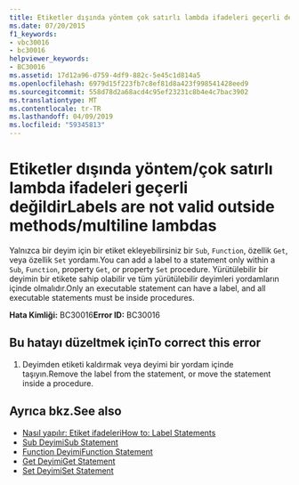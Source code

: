 ```yaml
---
title: Etiketler dışında yöntem çok satırlı lambda ifadeleri geçerli değildir
ms.date: 07/20/2015
f1_keywords:
- vbc30016
- bc30016
helpviewer_keywords:
- BC30016
ms.assetid: 17d12a96-d759-4df9-882c-5e45c1d814a5
ms.openlocfilehash: 6979d15f223fb7c8ef81d8a423f998541428eed9
ms.sourcegitcommit: 558d78d2a68acd4c95ef23231c8b4e4c7bac3902
ms.translationtype: MT
ms.contentlocale: tr-TR
ms.lasthandoff: 04/09/2019
ms.locfileid: "59345813"
---
```

# <a name="labels-are-not-valid-outside-methodsmultiline-lambdas"></a><span data-ttu-id="f1495-102">Etiketler dışında yöntem/çok satırlı lambda ifadeleri geçerli değildir</span><span class="sxs-lookup"><span data-stu-id="f1495-102">Labels are not valid outside methods/multiline lambdas</span></span>
<span data-ttu-id="f1495-103">Yalnızca bir deyim için bir etiket ekleyebilirsiniz bir `Sub`, `Function`, özellik `Get`, veya özellik `Set` yordamı.</span><span class="sxs-lookup"><span data-stu-id="f1495-103">You can add a label to a statement only within a `Sub`, `Function`, property `Get`, or property `Set` procedure.</span></span> <span data-ttu-id="f1495-104">Yürütülebilir bir deyimin bir etikete sahip olabilir ve tüm yürütülebilir deyimleri yordamların içinde olmalıdır.</span><span class="sxs-lookup"><span data-stu-id="f1495-104">Only an executable statement can have a label, and all executable statements must be inside procedures.</span></span>  
  
 <span data-ttu-id="f1495-105">**Hata Kimliği:** BC30016</span><span class="sxs-lookup"><span data-stu-id="f1495-105">**Error ID:** BC30016</span></span>  
  
## <a name="to-correct-this-error"></a><span data-ttu-id="f1495-106">Bu hatayı düzeltmek için</span><span class="sxs-lookup"><span data-stu-id="f1495-106">To correct this error</span></span>  
  
1. <span data-ttu-id="f1495-107">Deyimden etiketi kaldırmak veya deyimi bir yordam içinde taşıyın.</span><span class="sxs-lookup"><span data-stu-id="f1495-107">Remove the label from the statement, or move the statement inside a procedure.</span></span>  
  
## <a name="see-also"></a><span data-ttu-id="f1495-108">Ayrıca bkz.</span><span class="sxs-lookup"><span data-stu-id="f1495-108">See also</span></span>

- [<span data-ttu-id="f1495-109">Nasıl yapılır: Etiket ifadeleri</span><span class="sxs-lookup"><span data-stu-id="f1495-109">How to: Label Statements</span></span>](../../visual-basic/programming-guide/program-structure/how-to-label-statements.md)
- [<span data-ttu-id="f1495-110">Sub Deyimi</span><span class="sxs-lookup"><span data-stu-id="f1495-110">Sub Statement</span></span>](../../visual-basic/language-reference/statements/sub-statement.md)
- [<span data-ttu-id="f1495-111">Function Deyimi</span><span class="sxs-lookup"><span data-stu-id="f1495-111">Function Statement</span></span>](../../visual-basic/language-reference/statements/function-statement.md)
- [<span data-ttu-id="f1495-112">Get Deyimi</span><span class="sxs-lookup"><span data-stu-id="f1495-112">Get Statement</span></span>](../../visual-basic/language-reference/statements/get-statement.md)
- [<span data-ttu-id="f1495-113">Set Deyimi</span><span class="sxs-lookup"><span data-stu-id="f1495-113">Set Statement</span></span>](../../visual-basic/language-reference/statements/set-statement.md)
